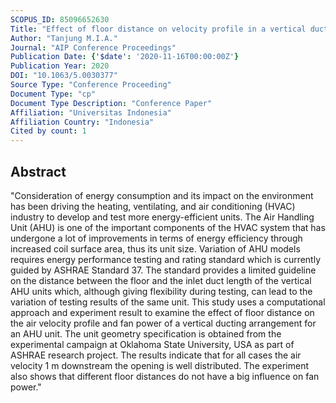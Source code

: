 ```yaml
---
SCOPUS_ID: 85096652630
Title: "Effect of floor distance on velocity profile in a vertical ducting systems: CFD modelling"
Author: "Tanjung M.I.A."
Journal: "AIP Conference Proceedings"
Publication Date: {'$date': '2020-11-16T00:00:00Z'}
Publication Year: 2020
DOI: "10.1063/5.0030377"
Source Type: "Conference Proceeding"
Document Type: "cp"
Document Type Description: "Conference Paper"
Affiliation: "Universitas Indonesia"
Affiliation Country: "Indonesia"
Cited by count: 1
---
```


## Abstract
"Consideration of energy consumption and its impact on the environment has been driving the heating, ventilating, and air conditioning (HVAC) industry to develop and test more energy-efficient units. The Air Handling Unit (AHU) is one of the important components of the HVAC system that has undergone a lot of improvements in terms of energy efficiency through increased coil surface area, thus its unit size. Variation of AHU models requires energy performance testing and rating standard which is currently guided by ASHRAE Standard 37. The standard provides a limited guideline on the distance between the floor and the inlet duct length of the vertical AHU units which, although giving flexibility during testing, can lead to the variation of testing results of the same unit. This study uses a computational approach and experiment result to examine the effect of floor distance on the air velocity profile and fan power of a vertical ducting arrangement for an AHU unit. The unit geometry specification is obtained from the experimental campaign at Oklahoma State University, USA as part of ASHRAE research project. The results indicate that for all cases the air velocity 1 m downstream the opening is well distributed. The experiment also shows that different floor distances do not have a big influence on fan power."
